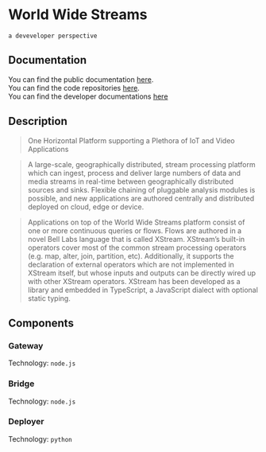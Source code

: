 # World Wide Streams
`a deveveloper perspective`

## Documentation

You can find the public documentation [here](https://worldwidestreams.io/). \
You can find the code repositories [here](https://gitlabe2.ext.net.nokia.com/wws2).\
You can find the developer documentations [here](https://wws_docs.gitlabe2-pages.ext.net.nokia.com/docs_main/installation/building.html)

## Description
>One Horizontal Platform supporting a Plethora of IoT and Video Applications

>A large-scale, geographically distributed, stream processing platform which can ingest, process and deliver large numbers of data and media streams in real-time between geographically distributed sources and sinks. Flexible chaining of pluggable analysis modules is possible, and new applications are authored centrally and distributed deployed on cloud, edge or device.

> Applications on top of the World Wide Streams platform consist of one or more continuous queries or flows. Flows are authored in a novel Bell Labs language that is called XStream. XStream’s built-in operators cover most of the common stream processing operators (e.g. map, alter, join, partition, etc). Additionally, it supports the declaration of external operators which are not implemented in XStream itself, but whose inputs and outputs can be directly wired up with other XStream operators. XStream has been developed as a library and embedded in TypeScript, a JavaScript dialect with optional static typing.

## Components

### Gateway
Technology: `node.js`

### Bridge
Technology: `node.js`

### Deployer
Technology: `python`
